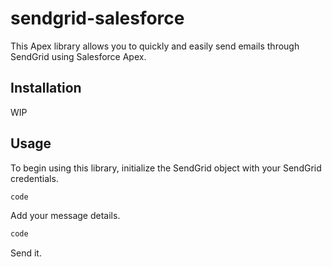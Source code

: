 # sendgrid-salesforce

This Apex library allows you to quickly and easily send emails through SendGrid using Salesforce Apex.

## Installation

WIP

## Usage

To begin using this library, initialize the SendGrid object with your SendGrid credentials.

```java
code
```

Add your message details.

```java
code
```

Send it.
